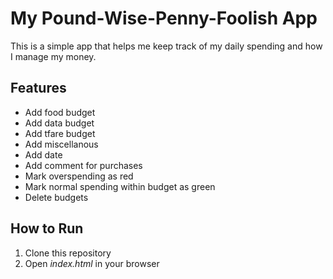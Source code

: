 # My Pound-Wise-Penny-Foolish App
This is a simple app that helps me keep track of my daily spending and how I manage my money.
## Features
- Add food budget
- Add data budget
- Add tfare budget
- Add miscellanous
- Add date
- Add comment for purchases
- Mark overspending as red
- Mark normal spending within budget as green
- Delete budgets

## How to Run
1. Clone this repository
2. Open *index.html* in your browser